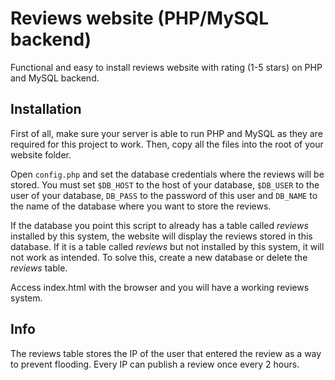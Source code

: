 # Reviews website (PHP/MySQL backend)
Functional and easy to install reviews website with rating (1-5 stars) on PHP and MySQL backend.

## Installation
First of all, make sure your server is able to run PHP and MySQL as they are required for this project to work. Then, copy all the files into the root of your website folder. 

Open `config.php` and set the database credentials where the reviews will be stored. You must set `$DB_HOST` to the host of your database, `$DB_USER` to the user of your database, `DB_PASS` to the password of this user and `DB_NAME` to the name of the database where you want to store the reviews. 

If the database you point this script to already has a table called _reviews_ installed by this system, the website will display the reviews stored in this database. If it is a table called _reviews_ but not installed by this system, it will not work as intended. To solve this, create a new database or delete the _reviews_ table.

Access index.html with the browser and you will have a working reviews system.

## Info
The reviews table stores the IP of the user that entered the review as a way to prevent flooding. Every IP can publish a review once every 2 hours.
